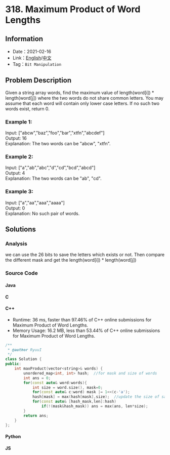 # 318. Maximum Product of Word Lengths
## Information
* Date：2021-02-16
* Link：[English](https://leetcode.com/problems/maximum-product-of-word-lengths/)/[中文](https://leetcode-cn.com/problems/maximum-product-of-word-lengths/)
* Tag：`Bit Manipulation`

## Problem Description
Given a string array words, find the maximum value of length(word[i]) * length(word[j]) where the two words do not share common letters. You may assume that each word will contain only lower case letters. If no such two words exist, return 0.
### Example 1:
Input: ["abcw","baz","foo","bar","xtfn","abcdef"]   
Output: 16   
Explanation: The two words can be "abcw", "xtfn".
### Example 2:
Input: ["a","ab","abc","d","cd","bcd","abcd"]   
Output: 4   
Explanation: The two words can be "ab", "cd".
### Example 3:
Input: ["a","aa","aaa","aaaa"]   
Output: 0   
Explanation: No such pair of words.
## Solutions  
### Analysis
we can use the 26 bits to save the letters which exists or not. Then compare the different mask and get the length(word[i]) * length(word[j])
### Source Code
#### Java
#### C
#### C++
* Runtime: 36 ms, faster than 97.46% of C++ online submissions for Maximum Product of Word Lengths.
* Memory Usage: 16.2 MB, less than 53.44% of C++ online submissions for Maximum Product of Word Lengths.
```cpp
/**
 * @author RyuuI
 */
class Solution {
public:
    int maxProduct(vector<string>& words) {
    	unordered_map<int, int> hash;  //for mask and size of words
    	int ans = 0;
    	for(const auto& word:words){
    		int size = word.size(), mask=0;
    		for(const auto& c:word) mask |= 1<<(c-'a');
    		hash[mask] = max(hash[mask],size);  //update the size of same mask
    		for(const auto& [hash_mask,len]:hash)
    			if(!(mask&hash_mask)) ans = max(ans, len*size);
    	}
    	return ans;
    }
};
```
#### Python
#### JS
